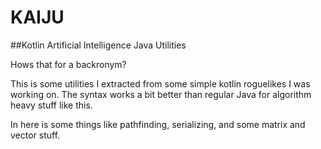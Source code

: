 # KAIJU

##Kotlin Artificial Intelligence Java Utilities

Hows that for a backronym?

This is some utilities I extracted from some simple kotlin roguelikes I was working on.  The syntax works a bit better
 than regular Java for algorithm heavy stuff like this.  
 
In here is some things like pathfinding, serializing, and some matrix and vector stuff.